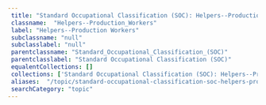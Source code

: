 ```yaml
--- 
 title: "Standard Occupational Classification (SOC): Helpers--Production Workers" 
 classname:  "Helpers--Production_Workers" 
 label: "Helpers--Production Workers" 
 subclassname: "null" 
 subclasslabel: "null" 
 parentclassname: "Standard_Occupational_Classification_(SOC)" 
 parentclasslabel: "Standard Occupational Classification (SOC)" 
 equalentCollections: [] 
 collections: ['Standard Occupational Classification (SOC): Helpers--Production Workers']
 aliases:  "/topic/standard-occupational-classification-soc-helpers-production-workers"  
 searchCategory: "topic" 
---
```

